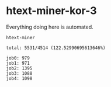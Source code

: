 # htext-miner-kor-3

Everything doing here is automated.

```
htext-miner

total: 5531/4514 (122.52990695613646%)

job0: 979
job1: 971
job2: 1395
job3: 1088
job4: 1098
```